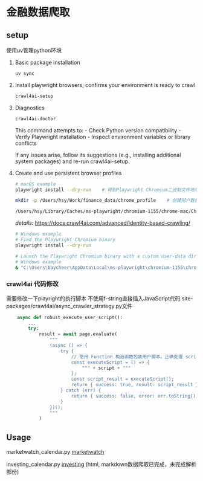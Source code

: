 # 金融数据爬取

## setup

使用uv管理python环境

1. Basic package installation

    ```bash
    uv sync
    ```

2. Install playwright browsers, confirms your environment is ready to crawl

    ```bash
    crawl4ai-setup
    ```

3. Diagnostics

    ```bash
    crawl4ai-doctor
    ```

    This command attempts to: - Check Python version compatibility - Verify Playwright installation - Inspect environment variables or library conflicts

    If any issues arise, follow its suggestions (e.g., installing additional system packages) and re-run crawl4ai-setup.

4. Create and use persistent browser profiles
    ```bash
    # macOS example
    playwright install --dry-run    # 得到Playwright Chromium二进制文件地址

    mkdir -p /Users/hsy/Work/finance_data/chrome_profile    # 创建用户数据目录

    /Users/hsy/Library/Caches/ms-playwright/chromium-1155/chrome-mac/Chromium.app/Contents/MacOS/Chromium --user-data-dir=/Users/hsy/Work/finance_data/chrome_profile    # 启动浏览器，登录marketwatch网站，完成人机验证，然后关闭浏览器
    ```

    *details*: <https://docs.crawl4ai.com/advanced/identity-based-crawling/>

    
    ```bash
    # Windows example
    # Find the Playwright Chromium binary
    playwright install --dry-run

    # Launch the Playwright Chromium binary with a custom user-data directory
    # Windows example
    & "C:\Users\baycheer\AppData\Local\ms-playwright\chromium-1155\chrome-win\chrome.exe" --user-data-dir="D:\work\Study\finance_data\chrome_profile"
    ```


### crawl4ai 代码修改
需要修改一下playright的执行脚本
不使用f-string直接插入JavaScript代码
site-packages/crawl4ai/async_crawler_strategy.py文件
```python
    async def robust_execute_user_script():
        ...
        try:
            result = await page.evaluate(
                """
                (async () => {
                    try {
                        // 使用 Function 构造函数包装用户脚本，正确处理 script 变量
                        const executeScript = () => {
                            """ + script + """
                        };
                        const script_result = executeScript();
                        return { success: true, result: script_result };
                    } catch (err) {
                        return { success: false, error: err.toString(), stack: err.stack };
                    }
                })();
                """
            )
```



## Usage

marketwatch_calendar.py
[marketwatch](https://www.marketwatch.com/economy-politics/calendar)


investing_calendar.py
[investing](https://www.investing.com/economic-calendar/)
(html, markdown数据爬取已完成，未完成解析部份)